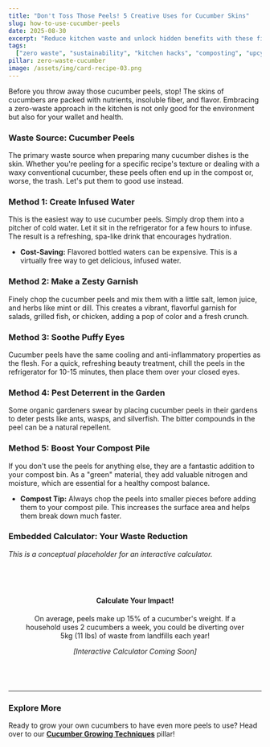 ```yaml
---
title: "Don't Toss Those Peels! 5 Creative Uses for Cucumber Skins"
slug: how-to-use-cucumber-peels
date: 2025-08-30
excerpt: "Reduce kitchen waste and unlock hidden benefits with these five clever and practical uses for leftover cucumber peels, from creating infused water to nourishing your garden."
tags:
  ["zero waste", "sustainability", "kitchen hacks", "composting", "upcycling"]
pillar: zero-waste-cucumber
image: /assets/img/card-recipe-03.png
---
```


Before you throw away those cucumber peels, stop! The skins of cucumbers are packed with nutrients, insoluble fiber, and flavor. Embracing a zero-waste approach in the kitchen is not only good for the environment but also for your wallet and health.

### Waste Source: Cucumber Peels

The primary waste source when preparing many cucumber dishes is the skin. Whether you're peeling for a specific recipe's texture or dealing with a waxy conventional cucumber, these peels often end up in the compost or, worse, the trash. Let's put them to good use instead.

### Method 1: Create Infused Water

This is the easiest way to use cucumber peels. Simply drop them into a pitcher of cold water. Let it sit in the refrigerator for a few hours to infuse. The result is a refreshing, spa-like drink that encourages hydration.

- **Cost-Saving:** Flavored bottled waters can be expensive. This is a virtually free way to get delicious, infused water.

### Method 2: Make a Zesty Garnish

Finely chop the cucumber peels and mix them with a little salt, lemon juice, and herbs like mint or dill. This creates a vibrant, flavorful garnish for salads, grilled fish, or chicken, adding a pop of color and a fresh crunch.

### Method 3: Soothe Puffy Eyes

Cucumber peels have the same cooling and anti-inflammatory properties as the flesh. For a quick, refreshing beauty treatment, chill the peels in the refrigerator for 10-15 minutes, then place them over your closed eyes.

### Method 4: Pest Deterrent in the Garden

Some organic gardeners swear by placing cucumber peels in their gardens to deter pests like ants, wasps, and silverfish. The bitter compounds in the peel can be a natural repellent.

### Method 5: Boost Your Compost Pile

If you don't use the peels for anything else, they are a fantastic addition to your compost bin. As a "green" material, they add valuable nitrogen and moisture, which are essential for a healthy compost balance.

- **Compost Tip:** Always chop the peels into smaller pieces before adding them to your compost pile. This increases the surface area and helps them break down much faster.

### Embedded Calculator: Your Waste Reduction

_This is a conceptual placeholder for an interactive calculator._

<div style="border: 2px dashed var(--cuke-green-500); padding: 1.5rem; text-align: center; background-color: var(--cuke-green-50); border-radius: 5px; margin: 2rem 0;">
    <h4>Calculate Your Impact!</h4>
    <p>On average, peels make up 15% of a cucumber's weight. If a household uses 2 cucumbers a week, you could be diverting over 5kg (11 lbs) of waste from landfills each year!</p>
    <p><em>[Interactive Calculator Coming Soon]</em></p>
</div>

---

### Explore More

Ready to grow your own cucumbers to have even more peels to use? Head over to our **[Cucumber Growing Techniques](/pillars/cucumber-growing)** pillar!
